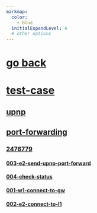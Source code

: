 ```yaml
---
markmap:
  color:
    - blue
  initialExpandLevel: 4
  # other options
---
```


# [go back](../index.html)
# [test-case](test-case/index.html)
## [upnp](test-case/upnp/index.html)
## [port-forwarding](test-case/port-forwarding/index.html)
### [2476779](test-case/port-forwarding/2476779/index.html)
#### [003-e2-send-upnp-port-forward](test-case/port-forwarding/2476779/003-e2-send-upnp-port-forward/index.html)
#### [004-check-status](test-case/port-forwarding/2476779/004-check-status/index.html)
#### [001-w1-connect-to-gw](test-case/port-forwarding/2476779/001-w1-connect-to-gw/index.html)
#### [002-e2-connect-to-l1](test-case/port-forwarding/2476779/002-e2-connect-to-l1/index.html)
